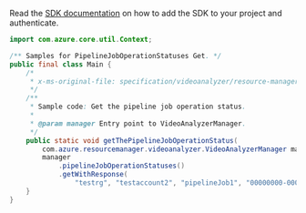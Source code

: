 Read the [SDK documentation](https://github.com/Azure/azure-sdk-for-java/blob/azure-resourcemanager-videoanalyzer_1.0.0-beta.5/sdk/videoanalyzer/azure-resourcemanager-videoanalyzer/README.md) on how to add the SDK to your project and authenticate.

```java
import com.azure.core.util.Context;

/** Samples for PipelineJobOperationStatuses Get. */
public final class Main {
    /*
     * x-ms-original-file: specification/videoanalyzer/resource-manager/Microsoft.Media/preview/2021-11-01-preview/examples/pipeline-job-operation-status-get.json
     */
    /**
     * Sample code: Get the pipeline job operation status.
     *
     * @param manager Entry point to VideoAnalyzerManager.
     */
    public static void getThePipelineJobOperationStatus(
        com.azure.resourcemanager.videoanalyzer.VideoAnalyzerManager manager) {
        manager
            .pipelineJobOperationStatuses()
            .getWithResponse(
                "testrg", "testaccount2", "pipelineJob1", "00000000-0000-0000-0000-000000000001", Context.NONE);
    }
}
```

